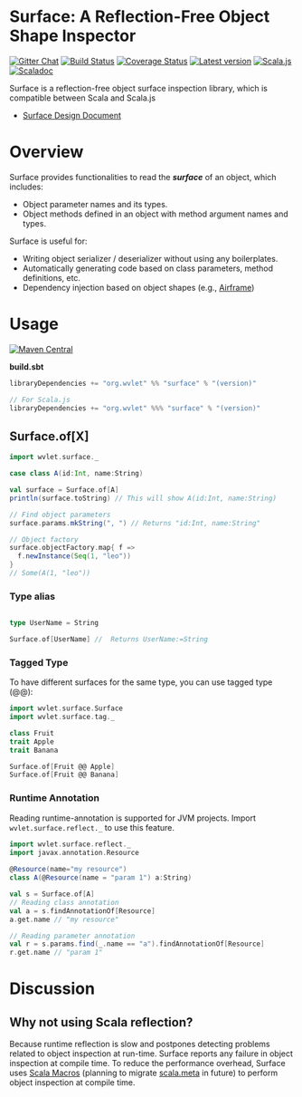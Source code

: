 Surface: A Reflection-Free Object Shape Inspector
===
[![Gitter Chat][gitter-badge]][gitter-link] [![Build Status](https://travis-ci.org/wvlet/surface.svg?branch=master)](https://travis-ci.org/wvlet/surface) [![Coverage Status][coverall-badge-svg]][coverall-link] [![Latest version](https://index.scala-lang.org/wvlet/surface/surface/latest.svg?color=orange)](https://index.scala-lang.org/wvlet/surface) [![Scala.js](https://www.scala-js.org/assets/badges/scalajs-0.6.14.svg)](https://www.scala-js.org)
[![Scaladoc](http://javadoc-badge.appspot.com/org.wvlet/surface_2.12.svg?label=scaladoc)](http://javadoc-badge.appspot.com/org.wvlet/surface_2.12)

[gitter-badge]: https://badges.gitter.im/Join%20Chat.svg
[gitter-link]: https://gitter.im/wvlet/wvlet?utm_source=badge&utm_medium=badge&utm_campaign=pr-badge&utm_content=badge
[coverall-badge-svg]: https://coveralls.io/repos/github/wvlet/surface/badge.svg?branch=master
[coverall-link]: https://coveralls.io/github/wvlet/surface?branch=master

Surface is a reflection-free object surface inspection library, which is compatible between Scala and Scala.js 

- [Surface Design Document](https://docs.google.com/document/d/1U71rM6KmTaMWRdbA1MNL8MkMPi5ik4AIQyC7Er675-o/edit)

# Overview

Surface provides functionalities to read the ***surface*** of an object, which includes:
- Object parameter names and its types. 
- Object methods defined in an object with method argument names and types.

Surface is useful for:
- Writing object serializer / deserializer without using any boilerplates.
- Automatically generating code based on class parameters, method definitions, etc. 
- Dependency injection based on object shapes (e.g., [Airframe](https://github.com/wvlet/airframe))

# Usage
[![Maven Central](https://maven-badges.herokuapp.com/maven-central/org.wvlet/surface_2.12/badge.svg)](http://central.maven.org/maven2/org/wvlet/surface_2.12/)

**build.sbt**
```scala
libraryDependencies += "org.wvlet" %% "surface" % "(version)"

// For Scala.js
libraryDependencies += "org.wvlet" %%% "surface" % "(version)"
```

## Surface.of[X]

```scala
import wvlet.surface._

case class A(id:Int, name:String)

val surface = Surface.of[A]
println(surface.toString) // This will show A(id:Int, name:String)

// Find object parameters
surface.params.mkString(", ") // Returns "id:Int, name:String"

// Object factory
surface.objectFactory.map{ f =>
  f.newInstance(Seq(1, "leo"))
}
// Some(A(1, "leo"))

```

### Type alias

```scala

type UserName = String

Surface.of[UserName] //  Returns UserName:=String

```

### Tagged Type

To have different surfaces for the same type, you can use tagged type (@@):

```scala
import wvlet.surface.Surface
import wvlet.surface.tag._

class Fruit
trait Apple
trait Banana

Surface.of[Fruit @@ Apple]
Surface.of[Fruit @@ Banana]
```

### Runtime Annotation

Reading runtime-annotation is supported for JVM projects. Import `wvlet.surface.reflect._` to use this feature.

```scala
import wvlet.surface.reflect._
import javax.annotation.Resource
 
@Resource(name="my resource")
class A(@Resource(name = "param 1") a:String)  

val s = Surface.of[A]
// Reading class annotation
val a = s.findAnnotationOf[Resource]
a.get.name // "my resource" 

// Reading parameter annotation
val r = s.params.find(_.name == "a").findAnnotationOf[Resource]
r.get.name // "param 1"

```

# Discussion

## Why not using Scala reflection?
Because runtime reflection is slow and postpones detecting problems related to object inspection at run-time. Surface reports any failure in object inspection at compile time. To reduce the performance overhead, Surface uses [Scala Macros](http://docs.scala-lang.org/overviews/macros/overview.html) (planning to migrate [scala.meta](http://scalameta.org/) in future) to perform object inspection at compile time. 

